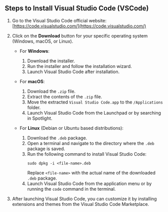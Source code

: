 ## Steps to Install Visual Studio Code (VSCode)

1. Go to the Visual Studio Code official website: [https://code.visualstudio.com/](https://code.visualstudio.com/)

2. Click on the **Download** button for your specific operating system (Windows, macOS, or Linux).

   - For **Windows**:
     1. Download the installer.
     2. Run the installer and follow the installation wizard.
     3. Launch Visual Studio Code after installation.

   - For **macOS**:
     1. Download the `.zip` file.
     2. Extract the contents of the `.zip` file.
     3. Move the extracted `Visual Studio Code.app` to the `/Applications` folder.
     4. Launch Visual Studio Code from the Launchpad or by searching in Spotlight.

   - For **Linux** (Debian or Ubuntu based distributions):
     1. Download the `.deb` package.
     2. Open a terminal and navigate to the directory where the `.deb` package is saved.
     3. Run the following command to install Visual Studio Code:
        ```
        sudo dpkg -i <file-name>.deb
        ```
        Replace `<file-name>` with the actual name of the downloaded `.deb` package.
     4. Launch Visual Studio Code from the application menu or by running the `code` command in the terminal.

3. After launching Visual Studio Code, you can customize it by installing extensions and themes from the Visual Studio Code Marketplace.
